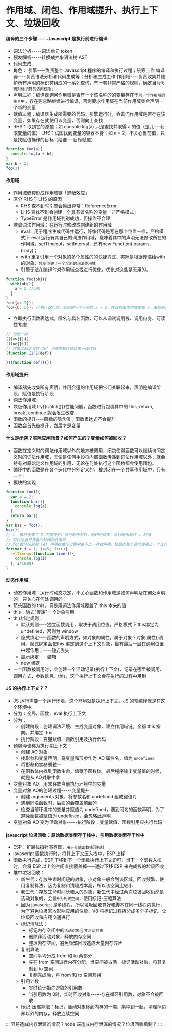 # 作用域、闭包、作用域提升、执行上下文、垃圾回收

#### 编译的三个步骤-----Javascript 是执行前进行编译

+ 词法分析-----词法单元 token
+ 预发解析-----转换成抽象语法树 AST
+ 代码生成
+ 角色：
  引擎----负责整个 Javascript 程序的编译和执行过程；统筹工作
  编译器----负责语法分析和代码生成等；分析和生成工作
  作用域----负责收集并维护所有声明的标识符组成的一系列查询，有一套非常严格的规则，确定当`前代码对标识符的访问权限`;
+ 声明过程：编译器询问作用域是否有一个该名称的的变量存在于`同一个作用域的集合中`，存在则忽略继续进行编译，否则要求作用域在当前作用域集合声明一个新的变量
+ 赋值过程：编译器生成所需要的代码，引擎运行时，会询问作用域是否存在该变量，如果存在就使用该变量，否则向上查找
+ RHS：取到它的源值；如 console.log(a) 只是查找并取得 a 的值（是几---获取变量的值）
  LHS：试图找到变量的容器本身；如 a = 2，不关心当前值，只是找赋值操作的目标（给谁---目标赋值）

```javascript
function foo(a){
  console.log(a + b);
}
var b = 2;
foo(2)
```

#### 作用域

+ 作用域嵌套形成作用域链「遮蔽效应」
+ 区分 RHS与 LHS 的原因
  + RHS 查不到时引擎会抛出异常：ReferenceError
  + LHS 查找不到会创建一个具有该名称的变量「非严格模式」
  + TypeError 是作用域判别成功，但操作不合理
+ 欺骗词法作用域：在运行时修改或创建新的作用域
  + eval：用于程序生成代码并运行，好像代码是写在那个位置一样，严格模式下 eval 运行有其自己的词法作用域，意味着其中的声明无法修改所在的作用域，setTimeout，setInterval，还有new Function( params, body)；
  + with 重复引用一个对象的多个属性的的快捷方式，实际是根据传递给with 的对象，`凭空创建了一个全新的词法作用域`
  + 引擎无法在编译时对作用域查找进行优化，优化对这些是无用的。

```javascript
function foo(obj){
  with(obj){
    a = 2 //LHS
  }
}
foo({a: 3});
foo({b: 3}); //执行这行时，会创建一个全局的 a = 2，在该对象作用域查找 a，未找到，会进行正常的词法作用域查找
```

+ 立即执行函数表达式，匿名与具名函数，可以从调试调用栈、调用自身、可读性考虑

```javascript
// 功能一样
(()=>{})()
(()=>{}())
// 将第二段定义的 def 当做参数传递给第一段代码
(function IIFE(def){

})(function def(){})
```

#### 作用域提升

+ 编译器先收集所有声明，并用合适的作用域把它们关联起来，声明是编译阶段，赋值是执行阶段
+ 词法作用域
+ 块级作用域 try{}catch(){}性能问题，函数进行包裹其中的 this, return, break, continue 就会发生改变
+ 函数的提升----函数的隐含值；函数表达式不会提升
+ 函数会首先被提升，然后才是变量

#### 什么是闭包？实际应用场景？如何产生的？变量如何被回收？

+ 函数在定义时的词法作用域以外的地方被调用，闭包使得函数可以继续访问定义时的词法作用域，无论是任何手段将内部函数传递到词法作用域以外，就会持有对原始定义作用域的引用，无论在何处执行这个函数都会使用闭包。
+ 循环中的函数是在各个迭代中分别定义的，被封闭在一个共享作用域中，只有一个 i
+ 模块的实现

```javascript
function foo(){
  var a = 2;
  function bar(){
    console.log(a);
  }
  return bar();
}
var baz = foo();
baz();
// 1. 循环创建了 5 次宏任务，执行宏任务时，循环已结束，执行输出最终 i 的值
// 可以加自己变量的封闭的作用域
// for循环头部的 let 声明在循环过程中会不止一次被声明，随后的每个迭代使用上一个迭代结束的值初始化这个变量*****
for(var i = 1; i<=5; i++>){
  setTimeout(function timer(){
    console.log(i)
  }, i*1000)
}
```

#### 动态作用域

+ 动态作用域：运行时动态决定，不关心函数和作用域是如何声明及在何处声明的，只关心在何处调用的；
+ 箭头函数的 this，只是用词法作用域覆盖了 this 本来的值
+ this：隐式"传递"一个对象引用
+ this绑定规则：
  + 默认规则----独立函数调用，取决于调用位置，严格模式下 this绑定为 undefined，否则为 window
  + 隐式绑定----函数的声明方式，如对象的属性，属于对象？对象.属性()调用，隐式绑定会把this 绑定到这个上下文对象，最有最后一层在调用位置中起作用；----隐式丢失
  + 显示绑定----装箱
  + new 绑定
+ 一个函数被调用时，会创建一个活动记录(执行上下文)，记录在哪里被调用、调用方式、参数信息、this，这个执行上下文会在执行的过程中用到

#### JS 的执行上下文？？

+ JS 运行需要一个运行环境，这个环境就是执行上下文，JS 的预编译就是在这个环境中
+ 分为：全局、函数、eval 执行上下文
+ 分为：
  + 创建阶段：创建词法环境、生成变量对象、建立作用域链，全都 this 指向，并绑定 this
  + 执行阶段：变量赋值、函数引用及执行代码
+ 预编译也称为执行期上下文：
  + 创建 AO 对象
  + 找形参和变量声明，将变量和形参作为 AO 属性名，值为 `undefined`
  + 将形参和实参想统一
  + 在函数体内找到函数生命，值赋予函数体。最后程序输出变量值的时候，就是从 AO对象中拿
+ 变量对象 AO，用来存放当前执行环境中的变量
+ 变量对象 AO的创建过程-----变量提升
  + 创建 arguments 对象，将参数名和 undefined 组成键值对
  + 遇到同名函数时，后面的会覆盖前面的
  + 检查当前环境中的变量并赋值为 undefined，遇到同名的函数声明，为了避免函数被赋值为 undefined，会忽略此声明
+ 变量对象 AO 变为活动对象-----执行阶段：变量赋值、函数引用应执行代码

#### javascript 垃圾回收：原始数据类型存于栈中，引用数据类型存于堆中

+ ESP：扩展栈指针寄存器，`用于存放函数栈顶指针`
+ javascript 函数执行时，将其上下文压入栈中，ESP 上移
+ 函数执行完成，ESP 下移到下一个函数执行上下文即可，当下一个函数入栈时，会将 ESP 以上的空间直接覆盖掉----通过下移 ESP 来完成栈的垃圾回收
+ 堆中垃圾回收：
  + 新生代：存放生命时间短的对象，小对象一般会到该区域，回收频繁，使用复制算法，因为复制和清理成本高，所以该空间比较小
  + 老生代：存放生命时间长和大的对象，新生代中经过两次垃圾回收仍然是活动对象的，会`晋升为到该空间`，使用标记-压缩算法
  + 因为 javascript 是单线程，所以垃圾回收算好和脚本在同一线程内执行，为了避免垃圾回收影响应用的性能，V8 将标记过程拆分成多个子标记，让垃圾回收和应用交通进行
  + 标记清除法：
    + 标记内存空间中的`活动对象`与`非活动对象`
    + 删除非活动对象，释放内存空间
    + 整理内存空间，避免频繁回收造成大量内存碎片
  + 复制算法：
    + 空间平均分成 from 和 to 两部分
    + 先在 from 空间进行内存分配，当空间被占满，标记活动对象，将其复制到 to 空间
    + 复制完成后，将 from 和 to 空间互换
  + 引用计数
    + 实时统计指向对象的引用数
    + 当引用数为 0时，实时回收对象-----存在循环引用数，对象不会被回收
  + 标记-压缩算法：标记，活动对象移到内存的一端，集中到一起，清理掉边界以外的内存，释放连续空间

:::
容易造成内存泄漏的情况？node 端造成内存泄漏的情况？垃圾回收机制？
:::

